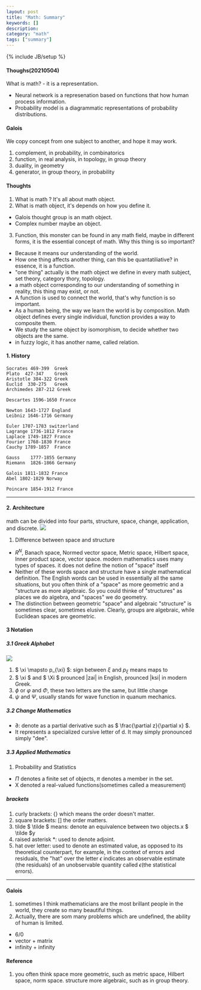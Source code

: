 ```yaml
---
layout: post
title: "Math: Summary"
keywords: []
description: 
category: "math"
tags: ["summary"]
---
```

{% include JB/setup %}


#### Thoughs(20210504) 
What is math? - it is a representation.
- Neural network is a represenation based on functions that how human process information.
- Probability model is a diagrammatic representations of probability distributions.



#### Galois
We copy concept from one subject to another, and hope it may work.
1. complement, in probability, in combinatorics
2. function, in real analysis, in topology, in group theory
3. duality, in geometry 
4. generator, in group theory, in probability 


#### Thoughts
1. What is math ? It's all about math object. 
2. What is math object, it's depends on how you define it.
- Galois thought group is an math object.
- Complex number maybe an object.
3. Function, this monster can be found in any math field, maybe in different
   forms, it is the essential concept of math. Why this thing is so important?
- Because it means our understanding of the world.
- How one thing affects another thing, can this be quantatiliative? in essence, it is a function.
- "one thing" actually is the math object we define in every math subject, set theory, category thory, topology.
- a math object corresponding to our understanding of something in reality, this thing may exist, or not.
- A function is used to connect the world, that's why function is so important.
- As a human being, the way we learn the world is by composition. Math object
  defines every single individual, function provides a way to composite them.
- We study the same object by isomorphism, to decide whether two objects are the same.
- in fuzzy logic, it has another name, called relation.


#### 1. History

```
Socrates 469-399  Greek
Plato  427-347    Greek
Aristotle 384-322 Greek
Euclid  330-275   Greek 
Archimedes 287-212 Greek

Descartes 1596-1650 France

Newton 1643-1727 England
Leibniz 1646-1716 Germany

Euler 1707-1783 switzerland
Lagrange 1736-1812 France
Laplace 1749-1827 France
Fourier 1768-1830 France
Cauchy 1789-1857  France

Gauss    1777-1855 Germany
Riemann  1826-1866 Germany

Galois 1811-1832 France
Abel 1802-1829 Norway

Poincare 1854-1912 France
```

<hr />

#### 2. Architecture
math can be divided into four parts, structure, space, change, application, and
discrete.
<img src="{{IMAGE_PATH}}/math.png"  />


1. Difference between space and structure

- $R^N$, Banach space, Normed vector space, Metric space, Hilbert space,
   Inner product space, vector space. modern mathematics uses many types of
   spaces.  it does not define the notion of "space" itself
- Neither of these words space and structure have a single mathematical
   definition. The English words can be used in essentially all the same
   situations, but you often think of a "space" as more geometric and a
   "structure as more algebraic. So you could thinke of "structures" as places
   we do algebra, and "spaces" we do geometry. 
- The distinction between geometric "space" and algebraic "structure" is
   sometimes clear, sometimes elusive. Clearly, groups are algebraic, while
   Euclidean spaces are geometric.


#### 3 Notation

#####  3.1 Greek Alphabet

<img src="{{IMAGE_PATH}}/math-greek-alphabet.jpg"  />

1. $ \xi \mapsto p_{\xi} $: sign between $\xi$ and $p_{\xi}$ means maps to
2. $ \xi $ and $ \Xi $ prounced |zai| in English, prounced |ksi| in modern
   Greek.
3. $\phi$ or $\varphi$  and  $\Phi$, these two letters are the same, but little change
4. $\psi$ and $\Psi$, usually stands for wave function in quanum mechanics.


##### 3.2 Change Mathematics
- $\partial$: denote as a partial derivative such as $ \frac{\partial
  z}{\partial x} $.
- It represents a specialized cursive letter of d. It may simply pronounced
   simply "dee".


##### 3.3 Applied Mathematics

1. Probability and Statistics
- $\Pi$ denotes a finite set of objects, $\pi$ denotes a member in the set.
- X denoted a real-valued functions(sometimes called a measurement)


#####  brackets
1. curly brackets: {} which means the order doesn't matter.
2. square brackets: [] the order matters.
3. tilde $ \tilde $ means: denote an equivalence between two objects.x $ \tilde $y
4. raised asterisk $*$: used to denote adjoint.
5. hat over letter: used to denote an estimated value, as opposed to its
   theoretical counterpart, for example, in the context of errors and residuals,
   the "hat" over the letter $\epsilon$ indicates an observable estimate (the
   residuals) of an unobservable quantity called $\epsilon$(the statistical
   errors).

<hr />

#### Galois
1. sometimes I think mathematicians are the most brillant people in the world,
   they create so many beautiful things.
2. Actually, there are som many problems which are undefined, the ability of
   human is limited. 
- $6/0$
- vector + matrix
- infinity + infinity


#### Reference
1. you often think space more geometric, such as metric space, Hilbert space,
   norm space. structure more algebraic, such as in group theory. 
